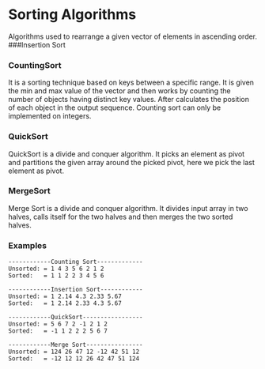 # Sorting Algorithms
Algorithms used to rearrange a given vector of elements in ascending order.
###Insertion Sort

### CountingSort
It is a sorting technique based on keys between a specific range. It is given the min and max value of the vector and then works by counting the number of objects having distinct key values. After calculates the position of each object in the output sequence. Counting sort can only be implemented on integers.

### QuickSort
QuickSort is a divide and conquer algorithm. It picks an element as pivot and partitions the given array around the picked pivot, here we pick the last element as pivot.

### MergeSort
Merge Sort is a divide and conquer algorithm. It divides input array in two halves, calls itself for the two halves and then merges the two sorted halves.

### Examples
```
------------Counting Sort-------------
Unsorted: = 1 4 3 5 6 2 1 2 
Sorted:   = 1 1 2 2 3 4 5 6 

------------Insertion Sort------------
Unsorted: = 1 2.14 4.3 2.33 5.67 
Sorted:   = 1 2.14 2.33 4.3 5.67 

------------QuickSort-----------------
Unsorted: = 5 6 7 2 -1 2 1 2 
Sorted:   = -1 1 2 2 2 5 6 7 

------------Merge Sort----------------
Unsorted: = 124 26 47 12 -12 42 51 12 
Sorted:   = -12 12 12 26 42 47 51 124 
```
